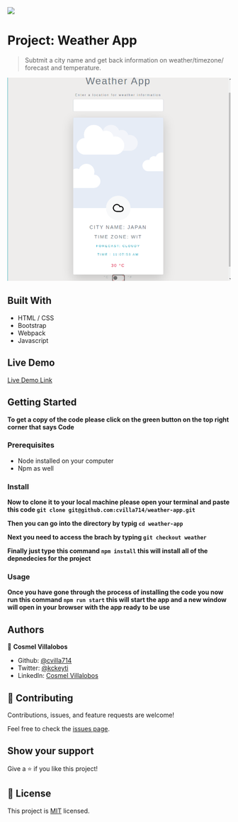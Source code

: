 ![](https://img.shields.io/badge/Microverse-blueviolet)

# Project: Weather App

> Subtmit a city name and get back information on weather/timezone/ forecast and temperature.

![screenshot](./app_screenshot.png)

## Built With

- HTML / CSS
- Bootstrap
- Webpack
- Javascript

## Live Demo

[Live Demo Link](https://rawcdn.githack.com/cvilla714/weather-app/e69d6a5a8edc54b6dcffc98761f872ad1898e26f/dist/index.html)

## Getting Started

**To get a copy of the code please click on the green button on the top right corner that says Code**

### Prerequisites

- Node installed on your computer
- Npm as well

### Install

**Now to clone it to your local machine please open your terminal and paste this code `git clone git@github.com:cvilla714/weather-app.git`**

**Then you can go into the directory by typig `cd weather-app`**

**Next you need to access the brach by typing `git checkout weather`**

**Finally just type this command `npm install` this will install all of the depnedecies for the project**

### Usage

**Once you have gone through the process of installing the code you now run this command `npm run start` this will start the app and a new window will open in your browser with the app ready to be use**

## Authors

👤 **Cosmel Villalobos**

- Github: [@cvilla714](https://github.com/cvilla714)
- Twitter: [@kckeyti](https://twitter.com/kckeyti)
- LinkedIn: [Cosmel Villalobos](https://www.linkedin.com/in/cosvilla/)

## 🤝 Contributing

Contributions, issues, and feature requests are welcome!

Feel free to check the [issues page](https://github.com/cvilla714/weather-app/issues).

## Show your support

Give a ⭐️ if you like this project!

## 📝 License

This project is [MIT](https://github.com/cvilla714/weather-app/blob/development/LICENSE) licensed.
